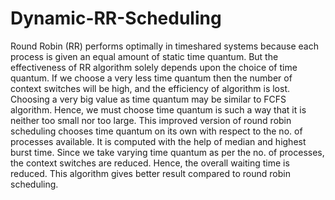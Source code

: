 # Dynamic-RR-Scheduling

Round Robin (RR) performs optimally in timeshared systems because each process is given an equal amount of static time quantum. 
But the effectiveness of RR algorithm solely depends upon the choice of time quantum. If we choose a very less time quantum then 
the number of context switches will be high, and the efficiency of algorithm is lost. Choosing a very big value as time quantum may 
be similar to FCFS algorithm. Hence, we must choose time quantum is such a way that it is neither too small nor too large. This improved 
version of round robin scheduling chooses time quantum on its own with respect to the no. of processes available. It is computed with the 
help of median and highest burst time. Since we take varying time quantum as per the no. of processes, the context switches are reduced.
Hence, the overall waiting time is reduced. This algorithm gives better result compared to round robin scheduling. 
